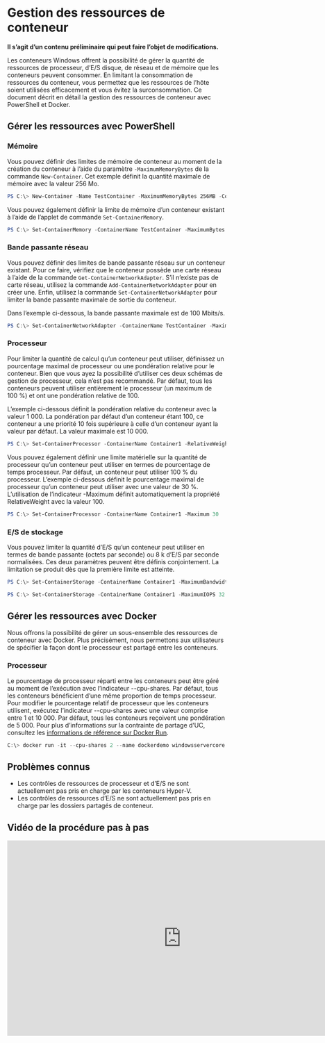 



# Gestion des ressources de conteneur

**Il s’agit d’un contenu préliminaire qui peut faire l’objet de modifications.**

Les conteneurs Windows offrent la possibilité de gérer la quantité de ressources de processeur, d’E/S disque, de réseau et de mémoire que les conteneurs peuvent consommer. En limitant la consommation de ressources du conteneur, vous permettez que les ressources de l’hôte soient utilisées efficacement et vous évitez la surconsommation. Ce document décrit en détail la gestion des ressources de conteneur avec PowerShell et Docker.

## Gérer les ressources avec PowerShell

### Mémoire

Vous pouvez définir des limites de mémoire de conteneur au moment de la création du conteneur à l’aide du paramètre `-MaximumMemoryBytes` de la commande `New-Container`. Cet exemple définit la quantité maximale de mémoire avec la valeur 256 Mo.

```powershell
PS C:\> New-Container -Name TestContainer -MaximumMemoryBytes 256MB -ContainerimageName WindowsServerCore
```
Vous pouvez également définir la limite de mémoire d’un conteneur existant à l’aide de l’applet de commande `Set-ContainerMemory`.

```powershell
PS C:\> Set-ContainerMemory -ContainerName TestContainer -MaximumBytes 256mb
```

### Bande passante réseau

Vous pouvez définir des limites de bande passante réseau sur un conteneur existant. Pour ce faire, vérifiez que le conteneur possède une carte réseau à l’aide de la commande `Get-ContainerNetworkAdapter`. S’il n’existe pas de carte réseau, utilisez la commande `Add-ContainerNetworkAdapter` pour en créer une. Enfin, utilisez la commande `Set-ContainerNetworkAdapter` pour limiter la bande passante maximale de sortie du conteneur.

Dans l’exemple ci-dessous, la bande passante maximale est de 100 Mbits/s.

```powershell
PS C:\> Set-ContainerNetworkAdapter -ContainerName TestContainer -MaximumBandwidth 100000000
```

### Processeur

Pour limiter la quantité de calcul qu’un conteneur peut utiliser, définissez un pourcentage maximal de processeur ou une pondération relative pour le conteneur. Bien que vous ayez la possibilité d’utiliser ces deux schémas de gestion de processeur, cela n’est pas recommandé. Par défaut, tous les conteneurs peuvent utiliser entièrement le processeur (un maximum de 100 %) et ont une pondération relative de 100.

L’exemple ci-dessous définit la pondération relative du conteneur avec la valeur 1 000. La pondération par défaut d’un conteneur étant 100, ce conteneur a une priorité 10 fois supérieure à celle d’un conteneur ayant la valeur par défaut. La valeur maximale est 10 000.

```powershell
PS C:\> Set-ContainerProcessor -ContainerName Container1 -RelativeWeight 10000
```

Vous pouvez également définir une limite matérielle sur la quantité de processeur qu’un conteneur peut utiliser en termes de pourcentage de temps processeur. Par défaut, un conteneur peut utiliser 100 % du processeur. L’exemple ci-dessous définit le pourcentage maximal de processeur qu’un conteneur peut utiliser avec une valeur de 30 %. L’utilisation de l’indicateur -Maximum définit automatiquement la propriété RelativeWeight avec la valeur 100.

```powershell
PS C:\> Set-ContainerProcessor -ContainerName Container1 -Maximum 30
```

### E/S de stockage

Vous pouvez limiter la quantité d’E/S qu’un conteneur peut utiliser en termes de bande passante (octets par seconde) ou 8 k d’E/S par seconde normalisées. Ces deux paramètres peuvent être définis conjointement. La limitation se produit dès que la première limite est atteinte.

```powershell
PS C:\> Set-ContainerStorage -ContainerName Container1 -MaximumBandwidth 1000000
```
```powershell
PS C:\> Set-ContainerStorage -ContainerName Container1 -MaximumIOPS 32
```

## Gérer les ressources avec Docker

Nous offrons la possibilité de gérer un sous-ensemble des ressources de conteneur avec Docker. Plus précisément, nous permettons aux utilisateurs de spécifier la façon dont le processeur est partagé entre les conteneurs.

### Processeur

Le pourcentage de processeur réparti entre les conteneurs peut être géré au moment de l’exécution avec l’indicateur --cpu-shares. Par défaut, tous les conteneurs bénéficient d’une même proportion de temps processeur. Pour modifier le pourcentage relatif de processeur que les conteneurs utilisent, exécutez l’indicateur --cpu-shares avec une valeur comprise entre 1 et 10 000. Par défaut, tous les conteneurs reçoivent une pondération de 5 000. Pour plus d’informations sur la contrainte de partage d’UC, consultez les [informations de référence sur Docker Run](https://docs.docker.com/engine/reference/run/#cpu-share-constraint).

```powershell 
C:\> docker run -it --cpu-shares 2 --name dockerdemo windowsservercore cmd
```

## Problèmes connus

- Les contrôles de ressources de processeur et d’E/S ne sont actuellement pas pris en charge par les conteneurs Hyper-V.
- Les contrôles de ressources d’E/S ne sont actuellement pas pris en charge par les dossiers partagés de conteneur.

## Vidéo de la procédure pas à pas

<iframe src="https://channel9.msdn.com/Blogs/containers/Container-Fundamentals--Part-4-Resource-Management/player#ccLang=fr" width="800" height="450"  allowFullScreen="true" frameBorder="0" scrolling="no"></iframe>







<!--HONumber=Feb16_HO4-->


